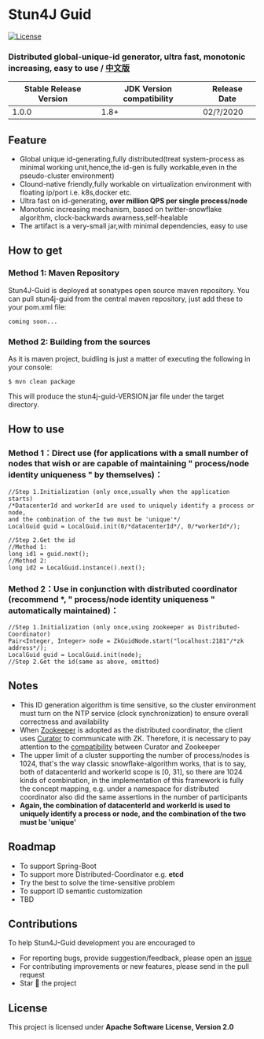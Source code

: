 # Stun4J Guid
[![License](https://img.shields.io/badge/License-Apache%202.0-blue.svg)](https://opensource.org/licenses/Apache-2.0)

### Distributed global-unique-id generator, ultra fast, monotonic increasing, easy to use / [中文版](README_zh_CN.md) 


| Stable Release Version | JDK Version compatibility | Release Date |
| ------------- | ------------- | ------------|
| 1.0.0  | 1.8+ | 02/?/2020 |

## Feature
* Global unique id-generating,fully distributed(treat system-process as minimal working unit,hence,the id-gen is fully workable,even in the pseudo-cluster environment)
* Clound-native friendly,fully workable on virtualization environment with floating ip/port i.e. k8s,docker etc.
* Ultra fast on id-generating, **over million QPS per single process/node**
* Monotonic increasing mechanism, based on twitter-snowflake algorithm, clock-backwards awarness,self-healable
* The artifact is a very-small jar,with minimal dependencies, easy to use

## How to get
### Method 1: Maven Repository

Stun4J-Guid is deployed at sonatypes open source maven repository. You can pull stun4j-guid from the central maven repository, just add these to your pom.xml file:

```xml
coming soon...
```

### Method 2: Building from the sources

As it is maven project, buidling is just a matter of executing the following in your console:

	$ mvn clean package

This will produce the stun4j-guid-VERSION.jar file under the target directory.

## How to use
### Method 1：Direct use (for applications with a small number of nodes that wish or are capable of maintaining \" process/node identity uniqueness \" by themselves)：

```
//Step 1.Initialization (only once,usually when the application starts)
/*DatacenterId and workerId are used to uniquely identify a process or node, 
and the combination of the two must be 'unique'*/
LocalGuid guid = LocalGuid.init(0/*datacenterId*/, 0/*workerId*/);

//Step 2.Get the id
//Method 1:
long id1 = guid.next();
//Method 2:
long id2 = LocalGuid.instance().next();

```

### Method 2：Use in conjunction with distributed coordinator (recommend \*, \" process/node identity uniqueness \" automatically maintained)：

```
//Step 1.Initialization (only once,using zookeeper as Distributed-Coordinator)
Pair<Integer, Integer> node = ZkGuidNode.start("localhost:2181"/*zk address*/);
LocalGuid guid = LocalGuid.init(node);
//Step 2.Get the id(same as above, omitted)
```


## Notes
* This ID generation algorithm is time sensitive, so the cluster environment must turn on the NTP service (clock synchronization) to ensure overall correctness and availability
* When [Zookeeper](http://zookeeper.apache.org/) is adopted as the distributed coordinator, the client uses [Curator](http://curator.apache.org/) to communicate with ZK. Therefore, it is necessary to pay attention to the [compatibility](http://curator.apache.org/zk-compatibility.html) between Curator and Zookeeper
* The upper limit of a cluster supporting the number of process/nodes is 1024, that's the way classic snowflake-algorithm works, that is to say, both of datacenterId and workerId scope is [0, 31], so there are 1024 kinds of combination, in the implementation of this framework is fully the concept mapping, e.g. under a namespace for distributed coordinator also did the same assertions in the number of participants
* **Again, the combination of datacenterId and workerId is used to uniquely identify a process or node, and the combination of the two must be 'unique'**

## Roadmap
* To support Spring-Boot
* To support more Distributed-Coordinator e.g. **etcd**
* Try the best to solve the time-sensitive problem
* To support ID semantic customization
* TBD

## Contributions
To help Stun4J-Guid development you are encouraged to

* For reporting bugs, provide suggestion/feedback, please open an [issue](https://github.com/stun4j/stun4j-guid/issues/new)
* For contributing improvements or new features, please send in the pull request
* Star :star2: the project

## License

This project is licensed under **Apache Software License, Version 2.0**
